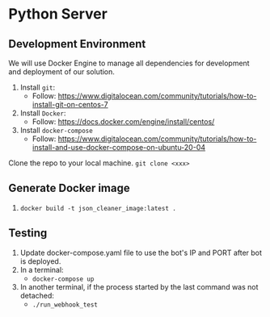 # Python Server

## Development Environment

We will use Docker Engine to manage all dependencies for development and deployment of our solution.

1. Install `git`:
    - Follow: https://www.digitalocean.com/community/tutorials/how-to-install-git-on-centos-7
3. Install `Docker`:
    - Follow: https://docs.docker.com/engine/install/centos/
4. Install `docker-compose`
    - Follow: https://www.digitalocean.com/community/tutorials/how-to-install-and-use-docker-compose-on-ubuntu-20-04

Clone the repo to your local machine.
`git clone <xxx>`

## Generate Docker image
1. `docker build -t json_cleaner_image:latest .`

## Testing

1. Update docker-compose.yaml file to use the bot's IP and PORT after bot is deployed.
2. In a terminal:
    - `docker-compose up`
3. In another terminal, if the process started by the last command was not detached:
    - `./run_webhook_test`
